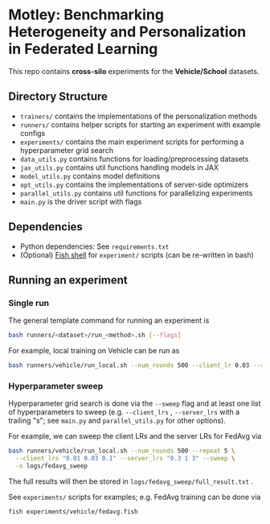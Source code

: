 # Motley: Benchmarking Heterogeneity and Personalization in Federated Learning

This repo contains **cross-silo** experiments for the **Vehicle/School** datasets.

## Directory Structure

* `trainers/` contains the implementations of the personalization methods
* `runners/` contains helper scripts for starting an experiment with example configs
* `experiments/` contains the main experiment scripts for performing a hyperparameter grid search
* `data_utils.py` contains functions for loading/preprocessing datasets
* `jax_utils.py` contains util functions handling models in JAX
* `model_utils.py` contains model definitions
* `opt_utils.py` contains the implementations of server-side optimizers
* `parallel_utils.py` contains util functions for parallelizing experiments
* `main.py` is the driver script with flags

## Dependencies

* Python dependencies: See `requirements.txt`
* (Optional) [Fish shell](https://fishshell.com/) for `experiment/` scripts (can be re-written in bash)

## Running an experiment

### Single run

The general template command for running an experiment is

```bash
bash runners/<dataset>/run_<method>.sh [--flags]
```

For example, local training on Vehicle can be run as

```bash
bash runners/vehicle/run_local.sh --num_rounds 500 --client_lr 0.03 --repeat 5
```

### Hyperparameter sweep

Hyperparameter grid search is done via the `--sweep` flag and at least one list
of hyperparameters to sweep (e.g. `--client_lrs` , `--server_lrs` with a trailing "s";
see `main.py` and `parallel_utils.py` for other options).

For example, we can sweep the client LRs and the server LRs for FedAvg via

```bash
bash runners/vehicle/run_local.sh --num_rounds 500 --repeat 5 \
  --client_lrs "0.01 0.03 0.1" --server_lrs "0.3 1 3" --sweep \
  -o logs/fedavg_sweep
```

The full results will then be stored in `logs/fedavg_sweep/full_result.txt` .

See `experiments/` scripts for examples; e.g. FedAvg training can be done via

```fish
fish experiments/vehicle/fedavg.fish
```
